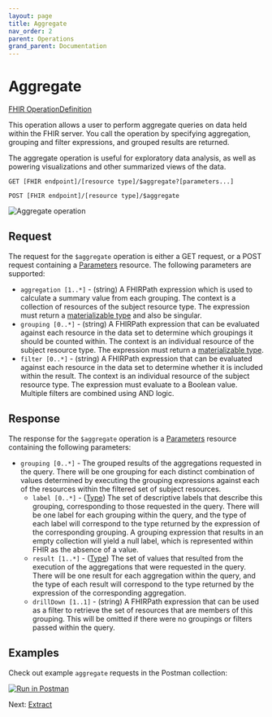 ```yaml
---
layout: page
title: Aggregate
nav_order: 2
parent: Operations
grand_parent: Documentation
---
```


# Aggregate

[FHIR OperationDefinition](https://pathling.csiro.au/fhir/OperationDefinition/aggregate-4)

This operation allows a user to perform aggregate queries on data held within
the FHIR server. You call the operation by specifying aggregation, grouping and 
filter expressions, and grouped results are returned.

The aggregate operation is useful for exploratory data analysis, as well as 
powering visualizations and other summarized views of the data.

```
GET [FHIR endpoint]/[resource type]/$aggregate?[parameters...]
```

```
POST [FHIR endpoint]/[resource type]/$aggregate
```

<img src="/images/aggregate.png" 
     srcset="/images/aggregate@2x.png 2x, /images/aggregate.png 1x"
     alt="Aggregate operation" />

## Request

The request for the `$aggregate` operation is either a GET request, or a POST 
request containing a [Parameters](https://hl7.org/fhir/R4/parameters.html) 
resource. The following parameters are supported:

- `aggregation [1..*]` - (string) A FHIRPath expression which is used to 
  calculate a summary value from each grouping. The context is a collection of 
  resources of the subject resource type. The expression must return a
  [materializable type](./fhirpath/data-types.html#materializable-types) and also be 
  singular.
- `grouping [0..*]` - (string) A FHIRPath expression that can be evaluated 
  against each resource in the data set to determine which groupings it should 
  be counted within. The context is an individual resource of the subject 
  resource type. The expression must return a
  [materializable type](./fhirpath/data-types.html#materializable-types).
- `filter [0..*]` - (string) A FHIRPath expression that can be evaluated against 
  each resource in the data set to determine whether it is included within the 
  result. The context is an individual resource of the subject resource type. 
  The expression must evaluate to a Boolean value. Multiple filters are combined 
  using AND logic.
  
## Response

The response for the `$aggregate` operation is a
[Parameters](https://hl7.org/fhir/R4/parameters.html) resource containing the
following parameters:

- `grouping [0..*]` - The grouped results of the aggregations requested in the 
  query. There will be one grouping for each distinct combination of values 
  determined by executing the grouping expressions against each of the resources 
  within the filtered set of subject resources.
  - `label [0..*]` - ([Type](https://hl7.org/fhir/R4/datatypes.html#primitive))
    The set of descriptive labels that describe this grouping, corresponding to 
    those requested in the query. There will be one label for each grouping 
    within the query, and the type of each label will correspond to the type 
    returned by the expression of the corresponding grouping. A grouping 
    expression that results in an empty collection will yield a null label, 
    which is represented within FHIR as the absence of a value.
  - `result [1..*]` - ([Type](https://hl7.org/fhir/R4/datatypes.html#primitive))
    The set of values that resulted from the execution of the aggregations that 
    were requested in the query. There will be one result for each aggregation 
    within the query, and the type of each result will correspond to the type 
    returned by the expression of the corresponding aggregation.
  - `drillDown [1..1]` - (string) A FHIRPath expression that can be used as a 
    filter to retrieve the set of resources that are members of this grouping. 
    This will be omitted if there were no groupings or filters passed within the 
    query.

## Examples

Check out example `aggregate` requests in the Postman collection:

<a class="postman-link"
   href="https://documenter.getpostman.com/view/634774/S17rx9Af?version=latest#d4afec33-89d8-411c-8e4d-9169b9af42e0">
<img src="https://run.pstmn.io/button.svg" alt="Run in Postman"/></a>

Next: [Extract](./extract.html)
